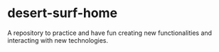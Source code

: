 # desert-surf-home
A repository to practice and have fun creating new functionalities and interacting with new technologies.
